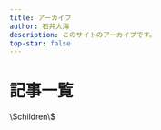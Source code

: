 ```yaml
---
title: アーカイブ
author: 石井大海
description: このサイトのアーカイブです。
top-star: false
---
```


記事一覧
=======
<dl id="#children">\$children\$</dl>
